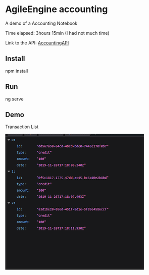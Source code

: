 # AgileEngine accounting

A demo of a Accounting Notebook

Time elapsed: 3hours 15min (I had not much time)

Link to the API: [AccountingAPI](https://github.com/PabloMaly/AccountingAPI)

## Install

npm install

## Run

ng serve

## Demo

Transaction List

![alt text](https://github.com/PabloMaly/AccountingAPI/blob/master/Annotation%202019-11-26%20141205.png)
